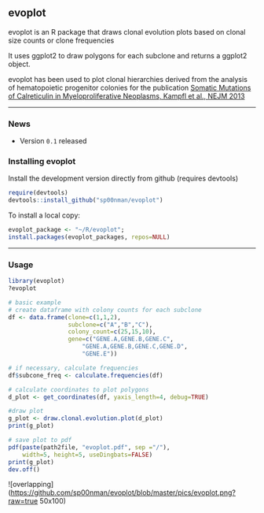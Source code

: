 evoplot
-------

evoplot is an R package that draws clonal evolution plots based on clonal size counts or clone frequencies

It uses ggplot2 to draw polygons for each subclone and returns a ggplot2 object.

evoplot has been used to plot clonal hierarchies derived from the analysis of hematopoietic progenitor colonies for the publication [Somatic Mutations of Calreticulin in Myeloproliferative Neoplasms, Kampfl et al., NEJM 2013](http://www.nejm.org/action/showImage?doi=10.1056%2FNEJMoa1311347&iid=f03)


--------------------------------------------------------------------------------

### News

-   Version `0.1` released


### Installing evoplot
Install the development version directly from github (requires devtools)


```r
require(devtools)
devtools::install_github("sp00nman/evoplot") 
```

To install a local copy:

```r
evoplot_package <- "~/R/evoplot";
install.packages(evoplot_packages, repos=NULL)
```

--------------------------------------------------------------------------------
### Usage

```r
library(evoplot)
?evoplot
```

``` r
# basic example
# create dataframe with colony counts for each subclone
df <- data.frame(clone=c(1,1,2),
                 subclone=c("A","B","C"),
                 colony_count=c(25,15,10),
                 gene=c("GENE.A,GENE.B,GENE.C",
                     "GENE.A,GENE.B,GENE.C,GENE.D",
                     "GENE.E")) 
```

``` r
# if necessary, calculate frequencies
df$subcone_freq <- calculate.frequencies(df)
```

``` r
# calculate coordinates to plot polygons
d_plot <- get_coordinates(df, yaxis_length=4, debug=TRUE)
```

``` r
#draw plot
g_plot <- draw.clonal.evolution.plot(d_plot)
print(g_plot)
```

``` r
# save plot to pdf
pdf(paste(path2file, "evoplot.pdf", sep ="/"), 
    width=5, height=5, useDingbats=FALSE)
print(g_plot)
dev.off()
```

![overlapping](https://github.com/sp00nman/evoplot/blob/master/pics/evoplot.png?raw=true 50x100)


